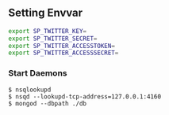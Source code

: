 ## Setting Envvar
```sh
export SP_TWITTER_KEY=
export SP_TWITTER_SECRET=
export SP_TWITTER_ACCESSTOKEN=
export SP_TWITTER_ACCESSSECRET=
```

### Start Daemons

```
$ nsqlookupd
$ nsqd --lookupd-tcp-address=127.0.0.1:4160
$ mongod --dbpath ./db
```

